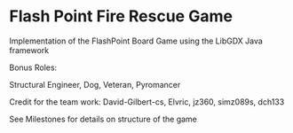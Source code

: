 # Flash Point Fire Rescue Game

Implementation of the FlashPoint Board Game using the LibGDX Java framework

Bonus Roles: 

Structural Engineer, Dog, Veteran, Pyromancer

Credit for the team work: David-Gilbert-cs, Elvric, jz360, simz089s, dch133

See Milestones for details on structure of the game

